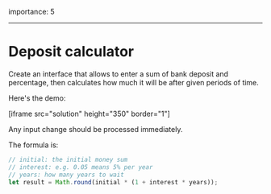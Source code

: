 importance: 5

---

# Deposit calculator

Create an interface that allows to enter a sum of bank deposit and percentage, then calculates how much it will be after given periods of time.

Here's the demo:

[iframe src="solution" height="350" border="1"]

Any input change should be processed immediately.

The formula is:

```js
// initial: the initial money sum
// interest: e.g. 0.05 means 5% per year
// years: how many years to wait
let result = Math.round(initial * (1 + interest * years));
```
